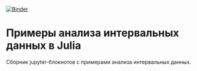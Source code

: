 [![Binder](https://mybinder.org/badge_logo.svg)](https://mybinder.org/v2/gh/szhilin/julia-interval-examples/master/index.ipynb)

# Примеры анализа интервальных данных в Julia
Сборник jupyter-блокнотов с примерами анализа интервальных данных.
